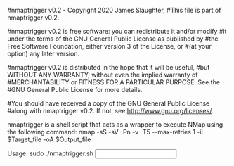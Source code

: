 #nmaptrigger v0.2 - Copyright 2020 James Slaughter,
#This file is part of nmaptrigger v0.2.

#nmaptrigger v0.2 is free software: you can redistribute it and/or modify
#it under the terms of the GNU General Public License as published by
#the Free Software Foundation, either version 3 of the License, or
#(at your option) any later version.

#nmaptrigger v0.2 is distributed in the hope that it will be useful,
#but WITHOUT ANY WARRANTY; without even the implied warranty of
#MERCHANTABILITY or FITNESS FOR A PARTICULAR PURPOSE.  See the
#GNU General Public License for more details.

#You should have received a copy of the GNU General Public License
#along with nmaptrigger v0.2.  If not, see <http://www.gnu.org/licenses/>.

nmaptrigger is a shell script that acts as a wrapper to execute NMap using the following command:
nmap -sS -sV -Pn -v -T5 --max-retries 1 -iL $Target_file -oA $Output_file

Usage: sudo ./nmaptrigger.sh <input file> <output file>
